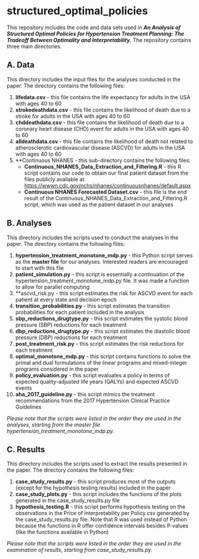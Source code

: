 # structured_optimal_policies

This repository includes the code and data sets used in ***An Analysis of Structured Optimal Policies for Hypertension Treatment
Planning: The Tradeoff Between Optimality and Interpretability***. The repository contains three main directories.

## A. Data
This directory includes the input files for the analyses conducted in the paper. The directory contains the following files:
1. **lifedata.csv** - this file contains the life expectancy for adults in the USA with ages 40 to 60
3. **strokedeathdata.csv** - this file contains the likelihood of death due to a stroke for adults in the USA with ages 40 to 60
4. **chddeathdata.csv** - this file contains the likelihood of death due to a coronary heart disease (CHD) event for adults in the USA with ages 40 to 60
5. **alldeathdata.csv** - this file contains the likelihood of death not related to atherosclerotic cardiovascular disease (ASCVD) for adults in the USA with ages 40 to 60
6. **Continuous NHANES - this sub-directory contains the following files:
    - **Continuous_NHANES_Data_Extraction_and_Filtering.R** - this R script contains our code to obtain our final patient dataset from the files publicly available at: https://wwwn.cdc.gov/nchs/nhanes/continuousnhanes/default.aspx
    - **Continuous NHANES Forecasted Dataset.csv** - this file is the end result of the Continuous_NHANES_Data_Extraction_and_Filtering.R script, which was used as the patient dataset in our analyses
  
## B. Analyses
This directory includes the scripts used to conduct the analyses in the paper. The directory contains the following files:
1. **hypertension_treatment_monotone_mdp.py** - this Python script serves as the **master file** for our analyses. Interested readers are encouraged to start with this file
2. **patient_simulation.py** - this script is essentially a continuation of the hypertension_treatment_monotone_mdp.py file. It was made a function to allow for parallel computing
3. **ascvd_risk.py - this script estimates the risk for ASCVD event for each patient at every state and decision epoch
4. **transition_probabilities.py** - this script estimates the transition probabilities for each patient included in the analysis
5. **sbp_reductions_drugtype.py** - this script estimates the systolic blood pressure (SBP) reductions for each treatment
6. **dbp_reductions_drugtype.py** - this script estimates the diastolic blood pressure (DBP) reductions for each treatment
7. **post_treatment_risk.py** - this script estimates the risk reductions for each treatment
8. **optimal_monotone_mdp.py** - this script contains functions to solve the primal and dual formulations of the linear programs and mixed-integer programs considered in the paper
9. **policy_evaluation.py** - this script evaluates a policy in terms of expected quality-adjusted life years (QALYs) and expected ASCVD events
10. **aha_2017_guideline.py** - this script mimics the treatment recommendations from the 2017 Hypertension Clinical Practice Guidelines

*Please note that the scripts were listed in the order they are used in the analyses, starting from the master file hypertension_treatment_monotone_mdp.py.*

## C. Results
This directory includes the scripts used to extract the results presented in the paper. The directory contains the following files:
1. **case_study_results.py** - this script produces most of the outputs (except for the hypothesis testing results) included in the paper
2. **case_study_plots.py** - this script includes the functions of the plots generated in the case_study_results.py file
3. **hypothesis_testing.R** - this script performs hypothesis testing on the observations in the Price of Interpretability per Policy.csv generated by the case_study_results.py file. Note that R was used instead of Python because the functions in R offer confidence intervals besides P-values (like the functions available in Python)

*Please note that the scripts were listed in the order they are used in the examination of results, starting from case_study_results.py.*
